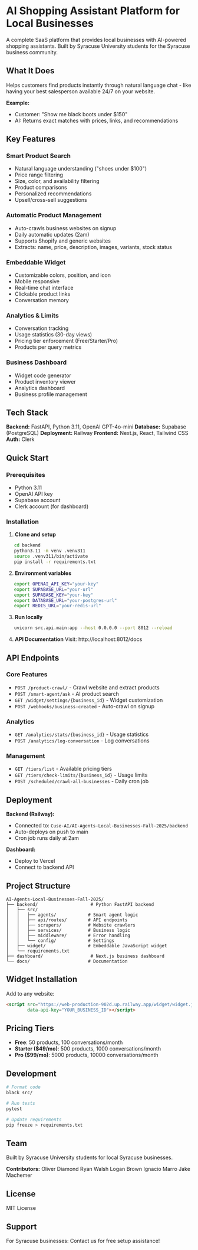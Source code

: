 # AI Shopping Assistant Platform for Local Businesses

A complete SaaS platform that provides local businesses with AI-powered shopping assistants. Built by Syracuse University students for the Syracuse business community.

## What It Does

Helps customers find products instantly through natural language chat - like having your best salesperson available 24/7 on your website.

**Example:**
- Customer: "Show me black boots under $150"
- AI: Returns exact matches with prices, links, and recommendations

## Key Features

### Smart Product Search
- Natural language understanding ("shoes under $100")
- Price range filtering
- Size, color, and availability filtering
- Product comparisons
- Personalized recommendations
- Upsell/cross-sell suggestions

### Automatic Product Management
- Auto-crawls business websites on signup
- Daily automatic updates (2am)
- Supports Shopify and generic websites
- Extracts: name, price, description, images, variants, stock status

### Embeddable Widget
- Customizable colors, position, and icon
- Mobile responsive
- Real-time chat interface
- Clickable product links
- Conversation memory

### Analytics & Limits
- Conversation tracking
- Usage statistics (30-day views)
- Pricing tier enforcement (Free/Starter/Pro)
- Products per query metrics

### Business Dashboard
- Widget code generator
- Product inventory viewer
- Analytics dashboard
- Business profile management

## Tech Stack

**Backend:** FastAPI, Python 3.11, OpenAI GPT-4o-mini
**Database:** Supabase (PostgreSQL)
**Deployment:** Railway
**Frontend:** Next.js, React, Tailwind CSS
**Auth:** Clerk

## Quick Start

### Prerequisites
- Python 3.11
- OpenAI API key
- Supabase account
- Clerk account (for dashboard)

### Installation

1. **Clone and setup**
```bash
   cd backend
   python3.11 -m venv .venv311
   source .venv311/bin/activate
   pip install -r requirements.txt
```

2. **Environment variables**
```bash
   export OPENAI_API_KEY="your-key"
   export SUPABASE_URL="your-url"
   export SUPABASE_KEY="your-key"
   export DATABASE_URL="your-postgres-url"
   export REDIS_URL="your-redis-url"
```

3. **Run locally**
```bash
   uvicorn src.api.main:app --host 0.0.0.0 --port 8012 --reload
```

4. **API Documentation**
   Visit: http://localhost:8012/docs

## API Endpoints

### Core Features
- `POST /product-crawl/` - Crawl website and extract products
- `POST /smart-agent/ask` - AI product search
- `GET /widget/settings/{business_id}` - Widget customization
- `POST /webhooks/business-created` - Auto-crawl on signup

### Analytics
- `GET /analytics/stats/{business_id}` - Usage statistics
- `POST /analytics/log-conversation` - Log conversations

### Management
- `GET /tiers/list` - Available pricing tiers
- `GET /tiers/check-limits/{business_id}` - Usage limits
- `POST /scheduled/crawl-all-businesses` - Daily cron job

## Deployment

**Backend (Railway):**
- Connected to: `Cuse-AI/AI-Agents-Local-Businesses-Fall-2025/backend`
- Auto-deploys on push to main
- Cron job runs daily at 2am

**Dashboard:**
- Deploy to Vercel
- Connect to backend API

## Project Structure
```
AI-Agents-Local-Businesses-Fall-2025/
├── backend/                    # Python FastAPI backend
│   ├── src/
│   │   ├── agents/            # Smart agent logic
│   │   ├── api/routes/        # API endpoints
│   │   ├── scrapers/          # Website crawlers
│   │   ├── services/          # Business logic
│   │   ├── middleware/        # Error handling
│   │   └── config/            # Settings
│   ├── widget/                # Embeddable JavaScript widget
│   └── requirements.txt
├── dashboard/                  # Next.js business dashboard
└── docs/                      # Documentation
```

## Widget Installation

Add to any website:
```html
<script src="https://web-production-902d.up.railway.app/widget/widget.js" 
        data-api-key="YOUR_BUSINESS_ID"></script>
```

## Pricing Tiers

- **Free**: 50 products, 100 conversations/month
- **Starter ($49/mo)**: 500 products, 1000 conversations/month
- **Pro ($99/mo)**: 5000 products, 10000 conversations/month

## Development
```bash
# Format code
black src/

# Run tests
pytest

# Update requirements
pip freeze > requirements.txt
```

## Team

Built by Syracuse University students for local Syracuse businesses.

**Contributors:** 
Oliver Diamond
Ryan Walsh
Logan Brown
Ignacio Marro
Jake Machemer

## License

MIT License

## Support

For Syracuse businesses: Contact us for free setup assistance!
